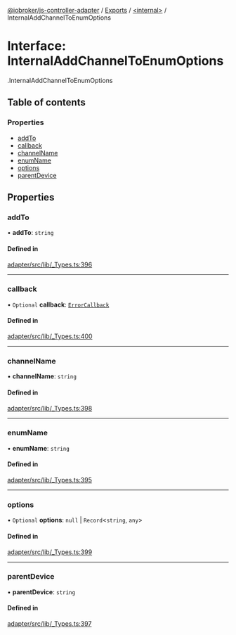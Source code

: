 [@iobroker/js-controller-adapter](../README.md) / [Exports](../modules.md) / [<internal\>](../modules/internal_.md) / InternalAddChannelToEnumOptions

# Interface: InternalAddChannelToEnumOptions

[<internal>](../modules/internal_.md).InternalAddChannelToEnumOptions

## Table of contents

### Properties

- [addTo](internal_.InternalAddChannelToEnumOptions.md#addto)
- [callback](internal_.InternalAddChannelToEnumOptions.md#callback)
- [channelName](internal_.InternalAddChannelToEnumOptions.md#channelname)
- [enumName](internal_.InternalAddChannelToEnumOptions.md#enumname)
- [options](internal_.InternalAddChannelToEnumOptions.md#options)
- [parentDevice](internal_.InternalAddChannelToEnumOptions.md#parentdevice)

## Properties

### addTo

• **addTo**: `string`

#### Defined in

[adapter/src/lib/_Types.ts:396](https://github.com/ioBroker/ioBroker.js-controller/blob/54290531/packages/adapter/src/lib/_Types.ts#L396)

___

### callback

• `Optional` **callback**: [`ErrorCallback`](../modules/internal_.md#errorcallback)

#### Defined in

[adapter/src/lib/_Types.ts:400](https://github.com/ioBroker/ioBroker.js-controller/blob/54290531/packages/adapter/src/lib/_Types.ts#L400)

___

### channelName

• **channelName**: `string`

#### Defined in

[adapter/src/lib/_Types.ts:398](https://github.com/ioBroker/ioBroker.js-controller/blob/54290531/packages/adapter/src/lib/_Types.ts#L398)

___

### enumName

• **enumName**: `string`

#### Defined in

[adapter/src/lib/_Types.ts:395](https://github.com/ioBroker/ioBroker.js-controller/blob/54290531/packages/adapter/src/lib/_Types.ts#L395)

___

### options

• `Optional` **options**: ``null`` \| `Record`<`string`, `any`\>

#### Defined in

[adapter/src/lib/_Types.ts:399](https://github.com/ioBroker/ioBroker.js-controller/blob/54290531/packages/adapter/src/lib/_Types.ts#L399)

___

### parentDevice

• **parentDevice**: `string`

#### Defined in

[adapter/src/lib/_Types.ts:397](https://github.com/ioBroker/ioBroker.js-controller/blob/54290531/packages/adapter/src/lib/_Types.ts#L397)
